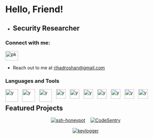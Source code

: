 <h1 align="left">Hello, Friend!</h1>

- ## Security Researcher

<h3 align="left">Connect with me:</h3>
<p align="left">
<a href="https://linkedin.com/in/rihadroshan" target="blank"><img align="center" src="https://raw.githubusercontent.com/rahuldkjain/github-profile-readme-generator/master/src/images/icons/Social/linked-in-alt.svg" alt="pk" height="30" width="40" /></a>
</p>

- Reach out to me at [rihadroshan@gmail.com](mailto:rihadroshan@gmail.com)

### Languages and Tools

<img align="left" alt="y" width="40px" style="padding-right:10px;" src="https://cdn.jsdelivr.net/gh/devicons/devicon/icons/c/c-original.svg"/>
<img align="left" alt="y" width="40px" style="padding-right:10px;" src="https://cdn.jsdelivr.net/gh/devicons/devicon/icons/python/python-original.svg"/>
<img align="left" alt="y" width="40px" style="padding-right:10px;" src="https://cdn.jsdelivr.net/gh/devicons/devicon/icons/javascript/javascript-original.svg"/>
<img align="left" alt="y" width="30px" style="padding-right:10px;" src="https://www.svgrepo.com/show/331760/sql-database-generic.svg"/>
<img align="left" alt="y" width="30px" style="padding-right:10px;" src="https://upload.wikimedia.org/wikipedia/commons/9/93/Amazon_Web_Services_Logo.svg"/>
<img align="left" alt="y" width="30px" style="padding-right:10px;" src="https://upload.wikimedia.org/wikipedia/commons/a/a8/Microsoft_Azure_Logo.svg"/>
<img align="left" alt="y" width="30px" style="padding-right:10px;" src="https://cdn.jsdelivr.net/gh/devicons/devicon/icons/docker/docker-original-wordmark.svg"/>
<img align="left" alt="y" width="30px" style="padding-right:10px;" src="https://www.vectorlogo.zone/logos/git-scm/git-scm-icon.svg"/>
<img align="left" alt="y" width="30px" style="padding-right:10px;" src="https://cdn.jsdelivr.net/gh/devicons/devicon/icons/linux/linux-original.svg"/>
<img align="left" alt="y" width="30px" style="padding-right:10px;" src="https://www.kali.org/images/kali-dragon-icon.svg"/>
<br>

## Featured Projects
<div style="display: flex; flex-wrap: wrap; gap: 16px; justify-content: center;">
  <div style="display: flex; gap: 16px;">
    <a href="https://github.com/rihadroshan/ssh-honeypot">
      <img src="https://github-readme-stats.vercel.app/api/pin/?username=rihadroshan&theme=dracula&hide_border=true&show_icons=true&repo=ssh-honeypot" alt="ssh-honeypot" />
    </a>
    <a href="https://github.com/rihadroshan/CodeSentry">
      <img src="https://github-readme-stats.vercel.app/api/pin/?username=rihadroshan&theme=dracula&hide_border=true&show_icons=true&repo=CodeSentry" alt="CodeSentry" />
    </a>
  </div>
  
  <div style="display: flex; justify-content: center; width: 100%;">
    <a href="https://github.com/rihadroshan/keylogger">
      <img src="https://github-readme-stats.vercel.app/api/pin/?username=rihadroshan&theme=dracula&hide_border=true&show_icons=true&repo=keylogger" alt="keylogger" />
    </a>
  </div>
</div>

